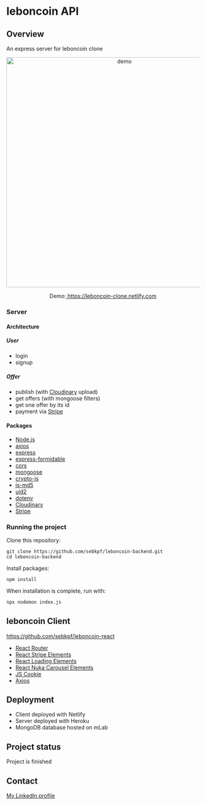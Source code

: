 # leboncoin API

## Overview

An express server for leboncoin clone

<p align="center">
	<img
			width="600"
			alt="demo"
			src="https://github.com/sebkpf/leboncoin-react/blob/master/documentation/demo.gif">
</p>

<p align="center">
  Demo:<a href="https://leboncoin-clone.netlify.com" target="_blank"> https://leboncoin-clone.netlify.com</a>
</p>

### Server

#### Architecture

##### User

- login
- signup

##### Offer

- publish (with <a href="https://cloudinary.com" target="\_blank">Cloudinary</a> upload)
- get offers (with mongoose filters)
- get one offer by its id
- payment via <a href="https://stripe.com" target="\_blank">Stripe</a>

#### Packages

- <a href="https://nodejs.org/en/" target="\_blank">Node.js</a>
- <a href="https://www.npmjs.com/package/axios" target="\_blank">axios</a>
- <a href="https://www.npmjs.com/package/express" target="\_blank">express</a>
- <a href="https://www.npmjs.com/package/express-formidable" target="\_blank">express-formidable</a>
- <a href="https://www.npmjs.com/package/cors" target="\_blank">cors</a>
- <a href="https://www.npmjs.com/package/mongoose" target="\_blank">mongoose</a>
- <a href="https://www.npmjs.com/package/crypto-js" target="\_blank">crypto-js</a>
- <a href="https://www.npmjs.com/package/js-md5" target="\_blank">js-md5</a>
- <a href="https://www.npmjs.com/package/uid2" target="\_blank">uid2</a>
- <a href="https://www.npmjs.com/package/dotenv" target="\_blank">dotenv</a>
- <a href="https://www.npmjs.com/package/cloudinary" target="\_blank">Cloudinary</a>
- <a href="https://www.npmjs.com/package/stripe" target="\_blank">Stripe</a>

### Running the project

Clone this repository:

```
git clone https://github.com/sebkpf/leboncoin-backend.git
cd leboncoin-backend
```

Install packages:

```
npm install
```

When installation is complete, run with:

```bash
npx nodemon index.js
```

## leboncoin Client

<a href="https://github.com/sebkpf/leboncoin-react">https://github.com/sebkpf/leboncoin-react</a>

- [React Router](https://reacttraining.com/react-router/web/guides/quick-start)
- [React Stripe Elements](https://github.com/stripe/react-stripe-elements)
- [React Loading Elements](https://github.com/jxnblk/loading)
- [React Nuka Carousel Elements](https://github.com/FormidableLabs/nuka-carousel)
- [JS Cookie](https://github.com/js-cookie/js-cookie)
- [Axios](https://github.com/axios/axios)

## Deployment

- Client deployed with Netlify
- Server deployed with Heroku
- MongoDB database hosted on mLab

## Project status

Project is finished

## Contact

<a href="https://www.linkedin.com/in/sebastienkempf/" target="_blank">My LinkedIn profile</a>
